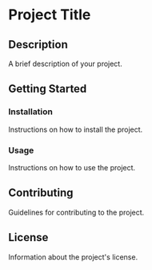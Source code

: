 # Project Title

## Description

A brief description of your project.

## Getting Started

### Installation

Instructions on how to install the project.

### Usage

Instructions on how to use the project.

## Contributing

Guidelines for contributing to the project.

## License

Information about the project's license.
